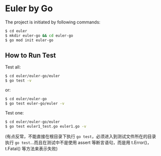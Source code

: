 # Euler by Go

The project is initiated by following commands:

```sh
$ cd euler
$ mkdir euler-go && cd euler-go
$ go mod init euler-go
```

## How to Run Test

Test all:

```sh
$ cd euler/euler-go/euler
$ go test -v
```

or:

```sh
$ cd euler/euler-go
$ go test euler-go/euler -v
```

Test one:

```sh
$ cd euler/euler-go/euler
$ go test euler1_test.go euler1.go -v
```

(有点反常，不能直接在根目录下执行 `go test`，必须进入到测试文件所在的目录执行 `go test`...而且在测试中不是使用 assert 等断言语句，而是用 t.Error()，t.Fatal() 等方法来表示失败)
